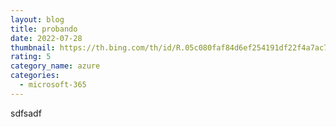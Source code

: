 ```yaml
---
layout: blog
title: probando
date: 2022-07-28
thumbnail: https://th.bing.com/th/id/R.05c080faf84d6ef254191df22f4a7ac7?rik=WYtQ1QQhpEH95w&riu=http%3a%2f%2fwallpapercave.com%2fwp%2fCpRGNUC.jpg&ehk=mgNLokPW%2bv%2b4VNR6nAoUUHBNEh91Rdtum%2bzTxuTe19s%3d&risl=&pid=ImgRaw&r=0
rating: 5
category_name: azure
categories:
  - microsoft-365
---
```

sdfsadf